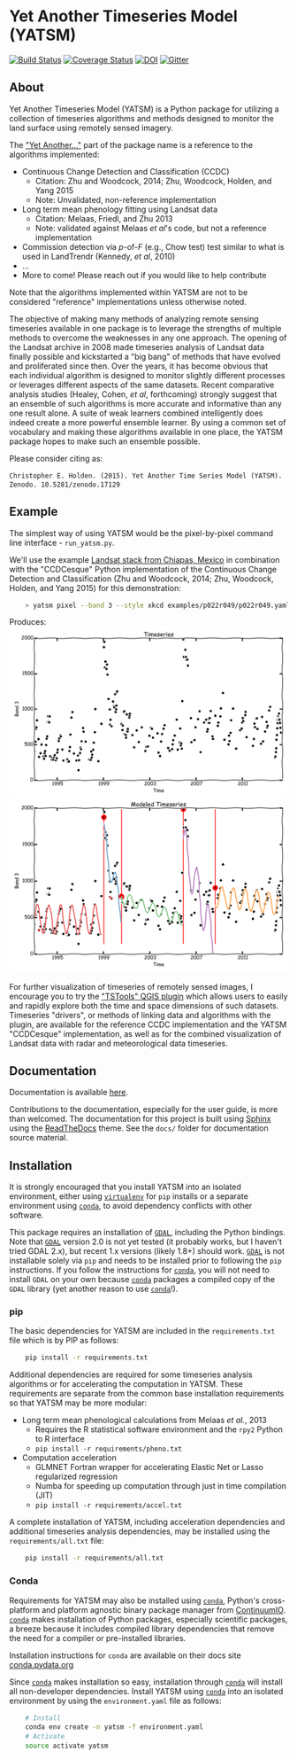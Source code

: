 # Yet Another Timeseries Model (YATSM)

[![Build Status](https://travis-ci.org/ceholden/yatsm.svg)](https://travis-ci.org/ceholden/yatsm) [![Coverage Status](https://coveralls.io/repos/ceholden/yatsm/badge.svg?branch=master&service=github)](https://coveralls.io/github/ceholden/yatsm?branch=master) [![DOI](https://zenodo.org/badge/doi/10.5281/zenodo.17129.svg)](http://dx.doi.org/10.5281/zenodo.17129) [![Gitter](https://badges.gitter.im/Join%20Chat.svg)](https://gitter.im/ceholden/yatsm?utm_source=badge&utm_medium=badge&utm_campaign=pr-badge&utm_content=body_badge)

## About
Yet Another Timeseries Model (YATSM) is a Python package for utilizing a collection of timeseries algorithms and methods designed to monitor the land surface using remotely sensed imagery.

The ["Yet Another..."](http://en.wikipedia.org/wiki/Yet_another) part of the package name is a reference to the algorithms implemented:

* Continuous Change Detection and Classification (CCDC)
    - Citation: Zhu and Woodcock, 2014; Zhu, Woodcock, Holden, and Yang 2015
    - Note: Unvalidated, non-reference implementation
* Long term mean phenology fitting using Landsat data
    - Citation: Melaas, Friedl, and Zhu 2013
    - Note: validated against Melaas *et al*'s code, but not a reference implementation
* Commission detection via *p*-of-*F* (e.g., Chow test) test similar to what is used in LandTrendr (Kennedy, *et al*, 2010)
* ...
* More to come! Please reach out if you would like to help contribute

Note that the algorithms implemented within YATSM are not to be considered "reference" implementations unless otherwise noted.

The objective of making many methods of analyzing remote sensing timeseries available in one package is to leverage the strengths of multiple methods to overcome the weaknesses in any one approach. The opening of the Landsat archive in 2008 made timeseries analysis of Landsat data finally possible and kickstarted a "big bang" of methods that have evolved and proliferated since then. Over the years, it has become obvious that each individual algorithm is designed to monitor slightly different processes or leverages different aspects of the same datasets. Recent comparative analysis studies (Healey, Cohen, *et al*, forthcoming) strongly suggest that an ensemble of such algorithms is more accurate and informative than any one result alone. A suite of weak learners combined intelligently does indeed create a more powerful ensemble learner. By using a common set of vocabulary and making these algorithms available in one place, the YATSM package hopes to make such an ensemble possible.

Please consider citing as:

    Christopher E. Holden. (2015). Yet Another Time Series Model (YATSM). Zenodo. 10.5281/zenodo.17129

## Example
The simplest way of using YATSM would be the pixel-by-pixel command line interface - `run_yatsm.py`.

We'll use the example [Landsat stack from Chiapas, Mexico](https://github.com/ceholden/landsat_stack) in combination with the "CCDCesque" Python implementation of the Continuous Change Detection and Classification (Zhu and Woodcock, 2014; Zhu, Woodcock, Holden, and Yang 2015) for this demonstration:

``` bash
    > yatsm pixel --band 3 --style xkcd examples/p022r049/p022r049.yaml 133 106
```

Produces:
    ![Timeseries](docs/media/double_cut_ts_b3.png)
    ![Modeled Timeseries](docs/media/double_cut_ts_fitted_b3.png)

For further visualization of timeseries of remotely sensed images, I encourage you to try the ["TSTools" QGIS plugin](https://github.com/ceholden/TSTools) which allows users to easily and rapidly explore both the time and space dimensions of such datasets. Timeseries "drivers", or methods of linking data and algorithms with the plugin, are available for the reference CCDC implementation and the YATSM "CCDCesque" implementation, as well as for the combined visualization of Landsat data with radar and meteorological data timeseries.

## Documentation

Documentation is available [here](http://ceholden.github.io/yatsm/).

Contributions to the documentation, especially for the user guide, is more than welcomed. The documentation for this project is built using [Sphinx](http://sphinx-doc.org/) using the [ReadTheDocs](https://readthedocs.org/) theme. See the `docs/` folder for documentation source material.

## Installation

It is strongly encouraged that you install YATSM into an isolated environment, either using [`virtualenv`](https://virtualenv.pypa.io/en/latest/) for `pip` installs or a separate environment using [`conda`](http://conda.pydata.org/docs/), to avoid dependency conflicts with other software.

This package requires an installation of [`GDAL`](http://gdal.org/), including the Python bindings. Note that [`GDAL`](http://gdal.org/) version 2.0 is not yet tested (it probably works, but I haven't tried GDAL 2.x), but recent 1.x versions (likely 1.8+) should work. [`GDAL`](http://gdal.org/) is not installable solely via `pip` and needs to be installed prior to following the `pip` instructions. If you follow the instructions for [`conda`](http://conda.pydata.org/docs/), you will not need to install `GDAL` on your own because [`conda`](http://conda.pydata.org/docs/) packages a compiled copy of the `GDAL` library (yet another reason to use [`conda`](http://conda.pydata.org/docs/)!).

### pip
The basic dependencies for YATSM are included in the `requirements.txt` file which is  by PIP as follows:

``` bash
    pip install -r requirements.txt
```

Additional dependencies are required for some timeseries analysis algorithms or for accelerating the computation in YATSM. These requirements are separate from the common base installation requirements so that YATSM may be more modular:

* Long term mean phenological calculations from Melaas *et al.*, 2013
    * Requires the R statistical software environment and the `rpy2` Python to R interface
    * `pip install -r requirements/pheno.txt`
* Computation acceleration
    * GLMNET Fortran wrapper for accelerating Elastic Net or Lasso regularized regression
    * Numba for speeding up computation through just in time compilation (JIT)
    * `pip install -r requirements/accel.txt`

A complete installation of YATSM, including acceleration dependencies and additional timeseries analysis dependencies, may be installed using the `requirements/all.txt` file:

``` bash
    pip install -r requirements/all.txt
```

### Conda
Requirements for YATSM may also be installed using [`conda`](http://conda.pydata.org/docs/), Python's cross-platform and platform agnostic binary package manager from [ContinuumIO](http://continuum.io/). [`conda`](http://conda.pydata.org/docs/) makes installation of Python packages, especially scientific packages, a breeze because it includes compiled library dependencies that remove the need for a compiler or pre-installed libraries.

Installation instructions for `conda` are available on their docs site [conda.pydata.org](http://conda.pydata.org/docs/get-started.html)

Since [`conda`](http://conda.pydata.org/docs/) makes installation so easy, installation through [`conda`](http://conda.pydata.org/docs/) will install all non-developer dependencies. Install YATSM using [`conda`](http://conda.pydata.org/docs/) into an isolated environment by using the `environment.yaml` file as follows:

``` bash
    # Install
    conda env create -n yatsm -f environment.yaml
    # Activate
    source activate yatsm
```
